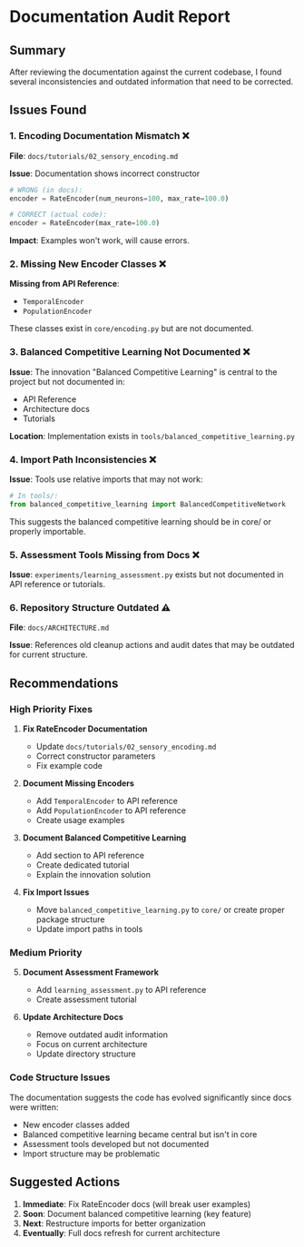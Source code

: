 # Documentation Audit Report

## Summary
After reviewing the documentation against the current codebase, I found several inconsistencies and outdated information that need to be corrected.

## Issues Found

### 1. **Encoding Documentation Mismatch** ❌

**File**: `docs/tutorials/02_sensory_encoding.md`

**Issue**: Documentation shows incorrect constructor
```python
# WRONG (in docs):
encoder = RateEncoder(num_neurons=100, max_rate=100.0)

# CORRECT (actual code):
encoder = RateEncoder(max_rate=100.0)
```

**Impact**: Examples won't work, will cause errors.

### 2. **Missing New Encoder Classes** ❌

**Missing from API Reference**: 
- `TemporalEncoder` 
- `PopulationEncoder`

These classes exist in `core/encoding.py` but are not documented.

### 3. **Balanced Competitive Learning Not Documented** ❌

**Issue**: The innovation "Balanced Competitive Learning" is central to the project but not documented in:
- API Reference
- Architecture docs  
- Tutorials

**Location**: Implementation exists in `tools/balanced_competitive_learning.py`

### 4. **Import Path Inconsistencies** ❌

**Issue**: Tools use relative imports that may not work:
```python
# In tools/:
from balanced_competitive_learning import BalancedCompetitiveNetwork
```

This suggests the balanced competitive learning should be in core/ or properly importable.

### 5. **Assessment Tools Missing from Docs** ❌

**Issue**: `experiments/learning_assessment.py` exists but not documented in API reference or tutorials.

### 6. **Repository Structure Outdated** ⚠️

**File**: `docs/ARCHITECTURE.md`

**Issue**: References old cleanup actions and audit dates that may be outdated for current structure.

## Recommendations

### High Priority Fixes

1. **Fix RateEncoder Documentation**
   - Update `docs/tutorials/02_sensory_encoding.md` 
   - Correct constructor parameters
   - Fix example code

2. **Document Missing Encoders**
   - Add `TemporalEncoder` to API reference
   - Add `PopulationEncoder` to API reference
   - Create usage examples

3. **Document Balanced Competitive Learning**
   - Add section to API reference
   - Create dedicated tutorial
   - Explain the innovation solution

4. **Fix Import Issues**  
   - Move `balanced_competitive_learning.py` to `core/` or create proper package structure
   - Update import paths in tools

### Medium Priority

5. **Document Assessment Framework**
   - Add `learning_assessment.py` to API reference
   - Create assessment tutorial

6. **Update Architecture Docs**
   - Remove outdated audit information
   - Focus on current architecture
   - Update directory structure

### Code Structure Issues

The documentation suggests the code has evolved significantly since docs were written:

- New encoder classes added
- Balanced competitive learning became central but isn't in core
- Assessment tools developed but not documented
- Import structure may be problematic

## Suggested Actions

1. **Immediate**: Fix RateEncoder docs (will break user examples)
2. **Soon**: Document balanced competitive learning (key feature)
3. **Next**: Restructure imports for better organization
4. **Eventually**: Full docs refresh for current architecture
